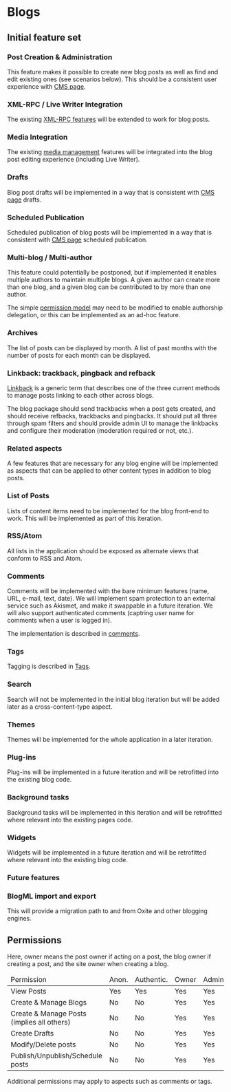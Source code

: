 Blogs
=====

## Initial feature set

### Post Creation & Administration
This feature makes it possible to create new blog posts as well as find and edit existing ones (see scenarios below). This should be a consistent  user experience with [CMS page](pages.html).

### XML-RPC / Live Writer Integration
The existing [XML-RPC features](xml-rpc.html) will be extended to work for blog posts.

### Media Integration
The existing [media management](media-management.html) features will be integrated into the blog post editing experience (including Live Writer).

### Drafts
Blog post drafts will be implemented in a way that is consistent with [CMS page](pages.html) drafts.

### Scheduled Publication
Scheduled publication of blog posts will be implemented in a way that is consistent with [CMS page](pages.html) scheduled publication.

### Multi-blog / Multi-author
This feature could potentially be postponed, but if implemented it enables multiple authors to maintain multiple blogs. A given author can create more than one blog, and a given blog can be contributed to by more than one author.

The simple [permission model](users.html) may need to be modified to enable authorship delegation, or this can be implemented as an ad-hoc feature.

### Archives
The list of posts can be displayed by month. A list of past months with the number of posts for each month can be displayed.

### Linkback: trackback, pingback and refback
[Linkback](http://en.wikipedia.org/wiki/Linkback) is a generic term that describes one of the three current methods to manage posts linking to each other across blogs.

The blog package should send trackbacks when a post gets created, and should receive refbacks, trackbacks and pingbacks. It should put all three through spam filters and should provide admin UI to manage the linkbacks and configure their moderation (moderation required or not, etc.).

### Related aspects
A few features that are necessary for any blog engine will be implemented as aspects that can be applied to other content types in addition to blog posts.

### List of Posts
Lists of content items need to be implemented for the blog front-end to work. This will be implemented as part of this iteration.

### RSS/Atom
All lists in the application should be exposed as alternate views that conform to RSS and Atom.

### Comments
Comments will be implemented with the bare minimum features (name, URL, e-mail, text, date). We will implement spam protection to an external service such as Akismet, and make it swappable in a future iteration.  We will also support authenticated comments (captring user name for comments when a user is logged in).

The implementation is described in [comments](comments.html).

### Tags
Tagging is described in [Tags](Tags.html).

### Search
Search will not be implemented in the initial blog iteration but will be added later as a cross-content-type aspect.

### Themes
Themes will be implemented for the whole application in a later iteration.

### Plug-ins
Plug-ins will be implemented in a future iteration and will be retrofitted into the existing blog code.

### Background tasks
Background tasks will be implemented in this iteration and will be retrofitted where relevant into the existing pages code.

### Widgets
Widgets will be implemented in a future iteration and will be retrofitted where relevant into the existing blog code.

### Future features

### BlogML import and export
This will provide a migration path to and from Oxite and other blogging engines.

## Permissions
Here, owner means the post owner if acting on a post, the blog owner if creating a post, and the site owner when creating a blog.

<table><thead><tr>
    <td>Permission </td>
    <td>Anon. </td>
    <td>Authentic. </td>
    <td>Owner </td>
    <td>Admin. </td>
    <td>Author </td>
    <td>Editor</td>
</tr></thead><tbody>
    <tr>
        <td>View Posts</td>
        <td>Yes</td>
        <td>Yes</td>
        <td>Yes</td>
        <td>Yes</td>
        <td>Yes</td>
        <td>Yes</td>
    </tr>
    <tr>
        <td>Create &amp; Manage Blogs</td>
        <td>No</td>
        <td>No</td>
        <td>Yes</td>
        <td>Yes</td>
        <td>No</td>
        <td>No</td>
    </tr>
    <tr>
        <td>Create &amp; Manage Posts (implies all others)</td>
        <td>No</td>
        <td>No</td>
        <td>Yes</td>
        <td>Yes</td>
        <td>Yes</td>
        <td>No</td>
    </tr>
    <tr>
        <td>Create Drafts</td>
        <td>No</td>
        <td>No</td>
        <td>Yes</td>
        <td>Yes</td>
        <td>Yes</td>
        <td>No</td>
    </tr>
    <tr>
        <td>Modify/Delete posts</td>
        <td>No</td>
        <td>No</td>
        <td>Yes</td>
        <td>Yes</td>
        <td>Yes</td>
        <td>Yes</td>
    </tr>
    <tr>
        <td>Publish/Unpublish/Schedule posts</td>
        <td>No</td>
        <td>No</td>
        <td>Yes</td>
        <td>Yes</td>
        <td>Yes</td>
        <td>Yes</td>
    </tr>
</tbody></table>

Additional permissions may apply to aspects such as comments or tags.
